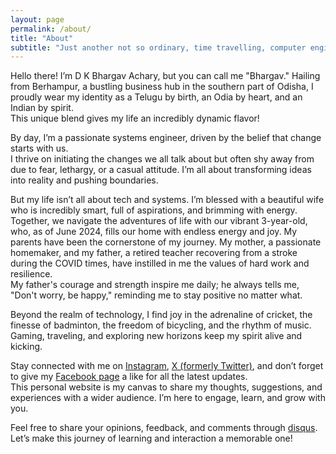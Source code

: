 ```yaml
---
layout: page
permalink: /about/
title: "About"
subtitle: "Just another not so ordinary, time travelling, computer engineer."
---
```


Hello there! I’m D K Bhargav Achary, but you can call me "Bhargav." Hailing from Berhampur, a bustling business hub in the southern part of Odisha, I proudly wear my identity as a Telugu by birth, an Odia by heart, and an Indian by spirit.  
This unique blend gives my life an incredibly dynamic flavor!

By day, I’m a passionate systems engineer, driven by the belief that change starts with us.  
I thrive on initiating the changes we all talk about but often shy away from due to fear, lethargy, or a casual attitude. I’m all about transforming ideas into reality and pushing boundaries.

But my life isn’t all about tech and systems. I’m blessed with a beautiful wife who is incredibly smart, full of aspirations, and brimming with energy. Together, we navigate the adventures of life with our vibrant 3-year-old, who, as of June 2024, fills our home with endless energy and joy. My parents have been the cornerstone of my journey. My mother, a passionate homemaker, and my father, a retired teacher recovering from a stroke during the COVID times, have instilled in me the values of hard work and resilience.  
My father's courage and strength inspire me daily; he always tells me, "Don't worry, be happy," reminding me to stay positive no matter what.

Beyond the realm of technology, I find joy in the adrenaline of cricket, the finesse of badminton, the freedom of bicycling, and the rhythm of music. Gaming, traveling, and exploring new horizons keep my spirit alive and kicking.

Stay connected with me on <a href="https://instagram.com/bhargav_achary/" target="_blank">Instagram</a>, <a href="https://twitter.com/bhargav_achary/" target="_blank">X (formerly Twitter)</a>, and don’t forget to give my <a href="https://facebook.com/BhargavAchary.github.io" target="_blank">Facebook page</a> a like for all the latest updates.  
This personal website is my canvas to share my thoughts, suggestions, and experiences with a wider audience. I’m here to engage, learn, and grow with you.

Feel free to share your opinions, feedback, and comments through <a href="https://disqus.com/home/forums/bhargavacharyin/" target="_blank">disqus</a>.  
Let’s make this journey of learning and interaction a memorable one!

